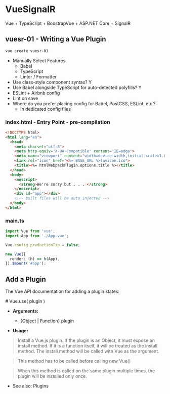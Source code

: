 # VueSignalR
Vue + TypeScript + BoostrapVue + ASP.NET Core + SignalR

## vuesr-01 - Writing a Vue Plugin

``` powershell
vue create vuesr-01
```

* Manually Select Features
  * Babel
  * TypeScript
  * Linter / Formatter
* Use class-style component syntax? Y
* Use Babel alongside TypeScript for auto-detected polyfills? Y
* ESLint + Airbnb config
* Lint on save
* Where do you prefer placing config for Babel, PostCSS, ESLint, etc.?
  * In dedicated config files
  
### index.html - Entry Point - pre-compilation

``` html
<!DOCTYPE html>
<html lang="en">
  <head>
    <meta charset="utf-8">
    <meta http-equiv="X-UA-Compatible" content="IE=edge">
    <meta name="viewport" content="width=device-width,initial-scale=1.0">
    <link rel="icon" href="<%= BASE_URL %>favicon.ico">
    <title><%= htmlWebpackPlugin.options.title %></title>
  </head>
  <body>
    <noscript>
      <strong>We're sorry but . . . </strong>
    </noscript>
    <div id="app"></div>
    <!-- built files will be auto injected -->
  </body>
</html>
```

### main.ts

``` typescript
import Vue from 'vue';
import App from './App.vue';

Vue.config.productionTip = false;

new Vue({
  render: (h) => h(App),
}).$mount('#app');
```

## Add a Plugin

The Vue API documentation for adding a plugin states:

\# Vue.use( plugin )

* **Arguments:**

  * {Object | Function} plugin

* **Usage:**

> Install a Vue.js plugin. If the plugin is an Object, it must expose an install method. If it is a function itself, it will be treated as the install method. The install method will be called with Vue as the argument.

> This method has to be called before calling new Vue()

> When this method is called on the same plugin multiple times, the plugin will be installed only once.

* See also: Plugins
